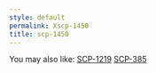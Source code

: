 ```yaml
---
style: default
permalink: Xscp-1450
title: scp-1450
---
```

You may also like:
[SCP-1219](http://scp-wiki.net/scp-1219)
[SCP-385](http://scp-wiki.net/scp-385)